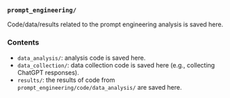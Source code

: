 ### `prompt_engineering/`

Code/data/results related to the prompt engineering analysis is saved here.

### Contents
- `data_analysis/`: analysis code is saved here.
- `data_collection/`: data collection code is saved here (e.g., collecting ChatGPT responses).
- `results/`: the results of code from `prompt_engineering/code/data_analysis/` are saved here.